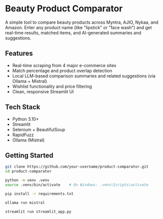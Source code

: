# Beauty Product Comparator

A simple tool to compare beauty products across Myntra, AJIO, Nykaa, and Amazon. Enter any product name (like "lipstick" or "face wash") and get real-time results, matched items, and AI-generated summaries and suggestions.

## Features

- Real-time scraping from 4 major e-commerce sites
- Match percentage and product overlap detection
- Local LLM-based comparison summaries and related suggestions (via Ollama + Mistral)
- Wishlist functionality and price filtering
- Clean, responsive Streamlit UI

## Tech Stack

- Python 3.10+
- Streamlit
- Selenium + BeautifulSoup
- RapidFuzz
- Ollama (Mistral)

## Getting Started

```bash
git clone https://github.com/your-username/product-comparator.git
cd product-comparator

python -m venv .venv
source .venv/bin/activate    # On Windows: .venv\Scripts\activate

pip install -r requirements.txt

ollama run mistral

streamlit run streamlit_app.py
